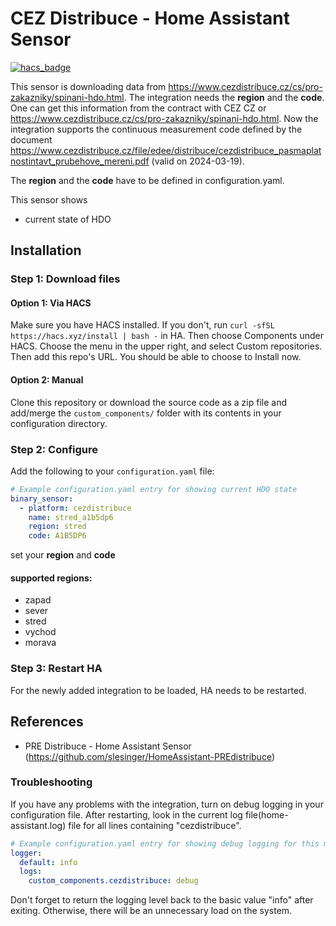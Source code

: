 # CEZ Distribuce - Home Assistant Sensor

[![hacs_badge](https://img.shields.io/badge/HACS-Default-orange.svg?style=for-the-badge)](https://github.com/custom-components/hacs)

This sensor is downloading data from https://www.cezdistribuce.cz/cs/pro-zakazniky/spinani-hdo.html. The integration needs the **region** and the **code**. One can get this information from the contract with CEZ CZ or https://www.cezdistribuce.cz/cs/pro-zakazniky/spinani-hdo.html.
Now the integration supports the continuous measurement code defined by the document https://www.cezdistribuce.cz/file/edee/distribuce/cezdistribuce_pasmaplatnostintavt_prubehove_mereni.pdf (valid on 2024-03-19).

The **region** and the **code** have to be defined in configuration.yaml.

This sensor shows
- current state of HDO

## Installation

### Step 1: Download files

#### Option 1: Via HACS

Make sure you have HACS installed. If you don't, run `curl -sfSL https://hacs.xyz/install | bash -` in HA.
Then choose Components under HACS. Choose the menu in the upper right, and select Custom repositories. Then add this repo's URL. You should be able to choose to Install now.

#### Option 2: Manual
Clone this repository or download the source code as a zip file and add/merge the `custom_components/` folder with its contents in your configuration directory.

### Step 2: Configure
Add the following to your `configuration.yaml` file:

```yaml
# Example configuration.yaml entry for showing current HDO state
binary_sensor:
  - platform: cezdistribuce
    name: stred_a1b5dp6
    region: stred
    code: A1B5DP6
```
set your **region** and **code**

#### supported regions:
* zapad
* sever
* stred
* vychod
* morava

### Step 3: Restart HA
For the newly added integration to be loaded, HA needs to be restarted.


## References
- PRE Distribuce - Home Assistant Sensor (https://github.com/slesinger/HomeAssistant-PREdistribuce)

### Troubleshooting

If you have any problems with the integration, turn on debug logging in your configuration file. After restarting, look in the current log file(home-assistant.log) file for all lines containing "cezdistribuce".

```yaml
# Example configuration.yaml entry for showing debug logging for this module
logger:
  default: info
  logs:
    custom_components.cezdistribuce: debug
```

Don't forget to return the logging level back to the basic value "info" after exiting. Otherwise, there will be an unnecessary load on the system.

